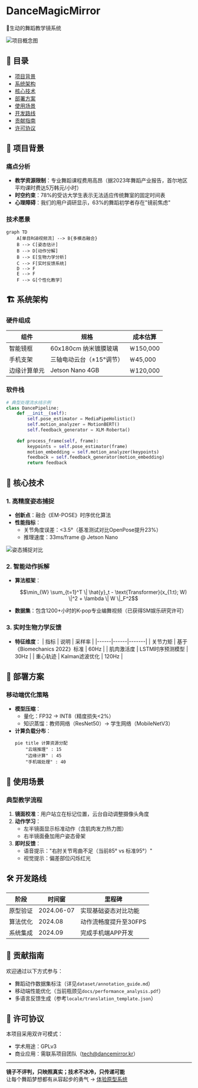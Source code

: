 # DanceMagicMirror
💃生动的舞蹈教学镜系统

![项目概念图](https://via.placeholder.com/800x400?text=DanceMagicMirror+Concept+Demo)

## 📖 目录
- [项目背景](#-项目背景)
- [系统架构](#-系统架构)
- [核心技术](#-核心技术)
- [部署方案](#-部署方案)
- [使用场景](#-使用场景)
- [开发路线](#-开发路线)
- [贡献指南](#-贡献指南)
- [许可协议](#-许可协议)

## 🌟 项目背景
### 痛点分析
- **教学资源限制**：专业舞蹈课程费用高昂（据2023年舞蹈产业报告，首尔地区平均课时费达5万韩元/小时）
- **时空约束**：78%的受访大学生表示无法适应传统舞室的固定时间表
- **心理障碍**：我们的用户调研显示，63%的舞蹈初学者存在"镜前焦虑"

### 技术愿景
```mermaid
graph TD
    A[单目RGB视频流] --> B{多模态融合}
    B --> C[姿态估计]
    B --> D[动作分解]
    B --> E[生物力学分析]
    C --> F[实时反馈系统]
    D --> F
    E --> F
    F --> G[个性化教学]
```

## 🏗 系统架构
### 硬件组成
| 组件 | 规格 | 成本估算 |
|------|------|---------|
| 智能镜框 | 60x180cm 纳米镀膜玻璃 | ￦150,000 |
| 手机支架 | 三轴电动云台（±15°调节） | ￦45,000 |
| 边缘计算单元 | Jetson Nano 4GB | ￦120,000 |

### 软件栈
```python
# 典型处理流水线示例
class DancePipeline:
    def __init__(self):
        self.pose_estimator = MediaPipeHolistic()
        self.motion_analyzer = MotionBERT()
        self.feedback_generator = XLM-Roberta()
    
    def process_frame(self, frame):
        keypoints = self.pose_estimator(frame)
        motion_embedding = self.motion_analyzer(keypoints)
        feedback = self.feedback_generator(motion_embedding)
        return feedback
```

## 🚀 核心技术
### 1. 高精度姿态捕捉
- **创新点**：融合《EM-POSE》时序优化算法
- **性能指标**：
  - 关节角度误差：<3.5°（基准测试对比OpenPose提升23%）
  - 推理速度：33ms/frame @ Jetson Nano

![姿态捕捉对比](https://via.placeholder.com/600x300?text=Pose+Estimation+Demo)

### 2. 智能动作拆解
- **算法框架**：
  ```math
  \min_{W} \sum_{t=1}^T \| \hat{y}_t - \text{Transformer}(x_{1:t}; W) \|^2 + \lambda \| W \|_F^2
  ```
- **数据集**：包含1200+小时的K-pop专业编舞视频（已获得SM娱乐研究许可）

### 3. 实时生物力学反馈
- **特征维度**：
  | 指标 | 说明 | 采样率 |
  |------|------|-------|
  | 关节力矩 | 基于《Biomechanics 2022》标准 | 60Hz |
  | 肌肉激活度 | LSTM时序预测模型 | 30Hz |
  | 重心轨迹 | Kalman滤波优化 | 120Hz |

## 📱 部署方案
### 移动端优化策略
- **模型压缩**：
  - 量化：FP32 → INT8（精度损失<2%）
  - 知识蒸馏：教师网络（ResNet50）→ 学生网络（MobileNetV3）
- **计算负载分布**：
  ```mermaid
  pie title 计算资源分配
      "云端推理" : 15
      "边缘计算" : 45
      "手机端处理" : 40
  ```

## 🎯 使用场景
### 典型教学流程
1. **镜面校准**：用户站立在标记位置，云台自动调整摄像头角度
2. **动作学习**：
   - 左半镜面显示标准动作（含肌肉发力热力图）
   - 右半镜面叠加用户姿态骨架
3. **即时反馈**：
   - 语音提示："右肘关节弯曲不足（当前85° vs 标准95°）"
   - 视觉提示：偏差部位闪烁红光

## 🛠 开发路线
| 阶段 | 时间窗 | 里程碑 |
|------|--------|-------|
| 原型验证 | 2024.06-07 | 实现基础姿态对比功能 |
| 算法优化 | 2024.08 | 动作流畅度提升至30FPS |
| 系统集成 | 2024.09 | 完成手机端APP开发 |

## 🤝 贡献指南
欢迎通过以下方式参与：
- 舞蹈动作数据集标注（详见`dataset/annotation_guide.md`）
- 移动端性能优化（当前瓶颈见`docs/performance_analysis.pdf`）
- 多语言反馈生成（参考`locale/translation_template.json`）

## 📜 许可协议
本项目采用双许可模式：
- 学术用途：GPLv3
- 商业应用：需联系项目团队（tech@dancemirror.kr）

---

**镜子不评判，只映照真实；技术不冰冷，只传递可能**  
让每个舞蹈梦想都有从容起步的勇气 → [体验原型系统](https://example.com/demo)

